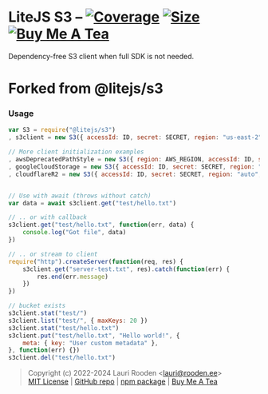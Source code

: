 
[1]: https://badgen.net/coveralls/c/github/litejs/s3
[2]: https://coveralls.io/r/litejs/s3
[3]: https://badgen.net/packagephobia/install/@litejs/s3
[4]: https://packagephobia.now.sh/result?p=@litejs/s3
[5]: https://badgen.net/badge/icon/Buy%20Me%20A%20Tea/orange?icon=kofi&label
[6]: https://www.buymeacoffee.com/lauriro


LiteJS S3 &ndash; [![Coverage][1]][2] [![Size][3]][4] [![Buy Me A Tea][5]][6]
=========

Dependency-free S3 client when full SDK is not needed.

# Forked from @litejs/s3



### Usage


```javascript
var S3 = require("@litejs/s3")
, s3client = new S3({ accessId: ID, secret: SECRET, region: "us-east-2", endpoint: "BUCKET.s3.us-east-2.amazonaws.com" })

// More client initialization examples
, awsDeprecatedPathStyle = new S3({ region: AWS_REGION, accessId: ID, secret: SECRET, bucket: AWS_BUCKET })
, googleCloudStorage = new S3({ accessId: ID, secret: SECRET, region: "auto", endpoint: "storage.googleapis.com" })
, cloudflareR2 = new S3({ accessId: ID, secret: SECRET, region: "auto", endpoint: "MY-ID.r2.cloudflarestorage.com" })


// Use with await (throws without catch)
var data = await s3client.get("test/hello.txt")

// .. or with callback
s3client.get("test/hello.txt", function(err, data) {
	console.log("Got file", data)
})

// .. or stream to client
require("http").createServer(function(req, res) {
	s3client.get("server-test.txt", res).catch(function(err) {
		res.end(err.message)
	})
})

// bucket exists
s3client.stat("test/")
s3client.list("test/", { maxKeys: 20 })
s3client.stat("test/hello.txt")
s3client.put("test/hello.txt", "Hello world!", {
	meta: { key: "User custom metadata" },
}, function(err) {})
s3client.del("test/hello.txt")
```

> Copyright (c) 2022-2024 Lauri Rooden &lt;lauri@rooden.ee&gt;  
[MIT License](https://litejs.com/MIT-LICENSE.txt) |
[GitHub repo](https://github.com/litejs/s3) |
[npm package](https://npmjs.org/package/@litejs/s3) |
[Buy Me A Tea][6]

